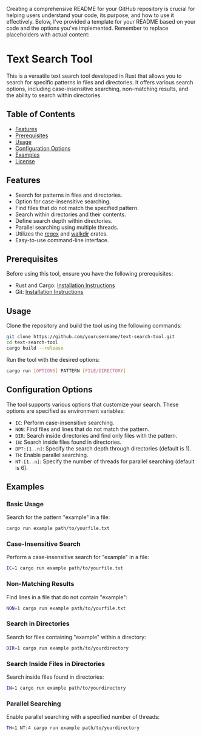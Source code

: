 Creating a comprehensive README for your GitHub repository is crucial for helping users understand your code, its purpose, and how to use it effectively. Below, I've provided a template for your README based on your code and the options you've implemented. Remember to replace placeholders with actual content:

# Text Search Tool

This is a versatile text search tool developed in Rust that allows you to search for specific patterns in files and directories. It offers various search options, including case-insensitive searching, non-matching results, and the ability to search within directories.

## Table of Contents

- [Features](#features)
- [Prerequisites](#prerequisites)
- [Usage](#usage)
- [Configuration Options](#configuration-options)
- [Examples](#examples)
- [License](#license)

## Features

- Search for patterns in files and directories.
- Option for case-insensitive searching.
- Find files that do not match the specified pattern.
- Search within directories and their contents.
- Define search depth within directories.
- Parallel searching using multiple threads.
- Utilizes the [regex](https://crates.io/crates/regex) and [walkdir](https://crates.io/crates/walkdir) crates.
- Easy-to-use command-line interface.

## Prerequisites

Before using this tool, ensure you have the following prerequisites:

- Rust and Cargo: [Installation Instructions](https://www.rust-lang.org/learn/get-started)
- Git: [Installation Instructions](https://git-scm.com/book/en/v2/Getting-Started-Installing-Git)

## Usage

Clone the repository and build the tool using the following commands:

```bash
git clone https://github.com/yourusername/text-search-tool.git
cd text-search-tool
cargo build --release
```

Run the tool with the desired options:

```bash
cargo run [OPTIONS] PATTERN [FILE/DIRECTORY]
```

## Configuration Options

The tool supports various options that customize your search. These options are specified as environment variables:

- `IC`: Perform case-insensitive searching.
- `NON`: Find files and lines that do not match the pattern.
- `DIR`: Search inside directories and find only files with the pattern.
- `IN`: Search inside files found in directories.
- `DPT:[1..n]`: Specify the search depth through directories (default is 1).
- `TH`: Enable parallel searching.
- `NT:[1..n]`: Specify the number of threads for parallel searching (default is 6).

## Examples

### Basic Usage

Search for the pattern "example" in a file:

```bash
cargo run example path/to/yourfile.txt
```

### Case-Insensitive Search

Perform a case-insensitive search for "example" in a file:

```bash
IC=1 cargo run example path/to/yourfile.txt
```

### Non-Matching Results

Find lines in a file that do not contain "example":

```bash
NON=1 cargo run example path/to/yourfile.txt
```

### Search in Directories

Search for files containing "example" within a directory:

```bash
DIR=1 cargo run example path/to/yourdirectory
```

### Search Inside Files in Directories

Search inside files found in directories:

```bash
IN=1 cargo run example path/to/yourdirectory
```

### Parallel Searching

Enable parallel searching with a specified number of threads:

```bash
TH=1 NT:4 cargo run example path/to/yourdirectory
```
